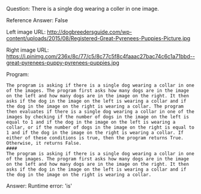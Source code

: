 Question: There is a single dog wearing a coller in one image.

Reference Answer: False

Left image URL: http://dogbreedersguide.com/wp-content/uploads/2015/08/Registered-Great-Pyrenees-Puppies-Picture.jpg

Right image URL: https://i.pinimg.com/236x/8c/77/c5/8c77c5f8c4faaac27bac74c6c1a71bbd--great-pyrenees-puppy-pyrenees-puppies.jpg

Program:

```
The program is asking if there is a single dog wearing a collar in one of the images. The program first asks how many dogs are in the image on the left and how many dogs are in the image on the right. It then asks if the dog in the image on the left is wearing a collar and if the dog in the image on the right is wearing a collar. The program then evaluates if there is a single dog wearing a collar in one of the images by checking if the number of dogs in the image on the left is equal to 1 and if the dog in the image on the left is wearing a collar, or if the number of dogs in the image on the right is equal to 1 and if the dog in the image on the right is wearing a collar. If either of these conditions is true, then the program returns True. Otherwise, it returns False.
####
The program is asking if there is a single dog wearing a collar in one of the images. The program first asks how many dogs are in the image on the left and how many dogs are in the image on the right. It then asks if the dog in the image on the left is wearing a collar and if the dog in the image on the right is wearing a collar.
```
Answer: Runtime error: 'is'

